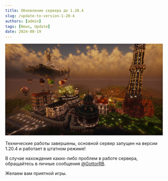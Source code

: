 ```yaml
---
title: Обновление сервера до 1.20.4
slug: /update-to-version-1-20-4
authors: [admin]
tags: [News, Update]
date: 2024-08-19
---
```


![Спавн третьего сезона HardShard](./img/spawn-sezona-3-hardshard.jpg)

Технические работы завершены, основной сервер запущен на версии 1.20.4 и работает в штатном режиме!

<!-- truncate -->

В случае нахождения каких-либо проблем в работе сервера, обращайтесь в личные сообщения [@GottorRB](https://t.me/GottorRB).

Желаем вам приятной игры.